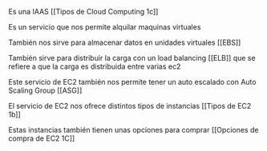 
Es una IAAS [[Tipos de Cloud Computing 1c]]

Es un servicio que nos permite alquilar maquinas virtuales

También nos sirve para almacenar datos en unidades virtuales [[EBS]]

También sirve para distribuir la carga con un load balancing [[ELB]] que se refiere a que la carga es distribuida entre varias ec2

Este servicio de EC2 también nos permite tener un auto escalado con Auto Scaling Group [[ASG]] 

El servicio de EC2 nos ofrece distintos tipos de instancias [[Tipos de EC2 1b]]

Estas instancias también tienen unas opciones para comprar [[Opciones de compra de EC2 1C]]